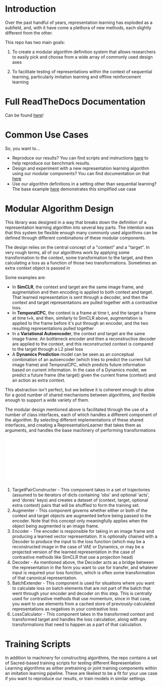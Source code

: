# Introduction

Over the past handful of years, representation learning has exploded as
a subfield, and, with it have come a plethora of new methods, each
slightly different from the other.

This repo has two main goals:

1) To create a modular algorithm definition system that allows
   researchers to easily pick and choose from a wide array of commonly
   used design axes

2) To facilitate testing of representations within the context of
   sequential learning, particularly imitation learning and offline
   reinforcement learning


# Full ReadTheDocs Documentation

Can be found [here](https://il-representations.readthedocs.io/en/latest/index.html)! 

# Common Use Cases

So, you want to...


- Reproduce our results? You can find scripts and instructions [here](https://il-representations.readthedocs.io/en/latest/reproduction_scripts.html#reproduction) to help reproduce our benchmark results.
- Design and experiment with a new representation learning algorithm using our modular components?
  You can find documentation on that [here](https://il-representations.readthedocs.io/en/latest/representation_learner_usage.html#define-new)
- Use our algorithm definitions in a setting other than sequential learning? The base example
  [here](https://il-representations.readthedocs.io/en/latest/representation_learner_usage.html#pre-defined) demonstrates this
  simplified use case


# Modular Algorithm Design

This library was designed in a way that breaks down the definition of a
representation learning algorithm into several key parts. The intention
was that this system be flexible enough many commonly used algorithms
can be defined through different combinations of these modular
components.

The design relies on the central concept of a "context" and a "target".
In very rough terms, all of our algorithms work by applying some
transformation to the context, some transformation to the target, and
then calculating a loss as a function of those two transformations.
Sometimes an extra context object is passed in

Some examples are:

- In **SimCLR**, the context and target are the same image frame, and augmentation and then encoding is
  applied to both context and target. That learned representation is sent through a decoder, and then
  the context and target representations are pulled together with a contrastive loss.
- In **TemporalCPC**, the context is a frame at time t, and the target a frame at time t+k, and
  then, similarly to SimCLR above, augmentation is applied to the frame before it's put through an
  encoder, and the two resulting representations pulled together
- In a **Variational Autoencoder**, the context and target are the same image frame. An bottleneck encoder
  and then a reconstructive decoder are applied to the context, and this reconstructed context is compared
  to the target through a L2 pixel loss
- A **Dynamics Prediction** model can be seen as an conceptual combination of an autoencoder
  (which tries to predict the current full image frame) and TemporalCPC, which predicts future information
  based on current information. In the case of a Dynamics model, we predict a future frame (the target)
  given the current frame (context) and an action as extra context.

This abstraction isn't perfect, but we believe it is coherent enough to
allow for a good number of shared mechanisms between algorithms, and
flexible enough to support a wide variety of them.

The modular design mentioned above is facilitated through the use of a
number of class interfaces, each of which handles a different component
of the algorithm. By selecting different implementations of these shared
interfaces, and creating a RepresentationLearner that takes them as
arguments, and handles the base machinery of performing transformations

![A diagram showing how these components made up a training pipeline for our benchmark](docs/source/_static/ilr_diagram.pdf)

1) TargetPairConstructer - This component takes in a set of trajectories
   (assumed to be iterators of dicts containing 'obs' and optional 'acts',
   and 'dones' keys) and creates a dataset of (context, target, optional extra
   context) pairs that will be shuffled to form the training set.
2) Augmenter - This component governs whether either or both of the
   context and target objects are augmented before being passed to the
   encoder. Note that this concept only meaningfully applies when the
   object being augmented is an image frame.
3) Encoder - The encoder is responsible for taking in an image frame and
   producing a learned vector representation. It is optionally chained
   with a Decoder to produce the input to the loss function (which may
   be a reconstructed image in the case of VAE or Dynamics, or may be a
   projected version of the learned representation in the case of
   contrastive methods like SimCLR that use a projection head)
4) Decoder - As mentioned above, the Decoder acts as a bridge between
   the representation in the form you want to use for transfer, and
   whatever input is required your loss function, which is often some
   transformation of that canonical representation.
5) BatchExtender - This component is used for situations where you want
   to calculate loss on batch elements that are not part of the batch
   that went through your encoder and decoder on this step. This is
   centrally used for contrastive methods that use momentum, since in
   that case, you want to use elements from a cached store of
   previously-calculated representations as negatives in your
   contrastive loss
6) LossCalculator - This component takes in the transformed context and
   transformed target and handles the loss calculation, along with any
   transformations that need to happen as a part of that calculation.



# Training Scripts

In addition to machinery for constructing algorithms, the repo contains a set of Sacred-based training scripts for
testing different Representation Learning algorithms as either pretraining or joint training components within an
imitation learning pipeline. These are likeliest to be a fit for your use case if you want to reproduce our results,
or train models in similar settings
